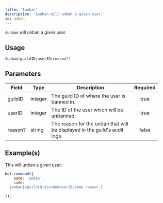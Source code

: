 ```yaml
---
title: '$unban'
description: '$unban will unban a given user.'
id: unban
---
```


`$unban` will unban a given user.

## Usage

```php
$unban[guildID;userID;reason?]
```

## Parameters

| Field   | Type    | Description                                                                | Required |
| ------- | ------- | -------------------------------------------------------------------------- |:--------:|
| guildID | integer | The guild ID of where the user is banned in.                               |   true   |
| userID  | integer | The ID of the user which will be unbanned.                                 |   true   |
| reason? | string  | The reason for the unban that will be displayed in the guild's audit logs. |  false   |

## Example(s)

This will unban a given user:

```javascript
bot.command({
    name: 'unban',
    code: `
  $unban[$guildID;$randomUserID;Some reason.]
  `
});
```